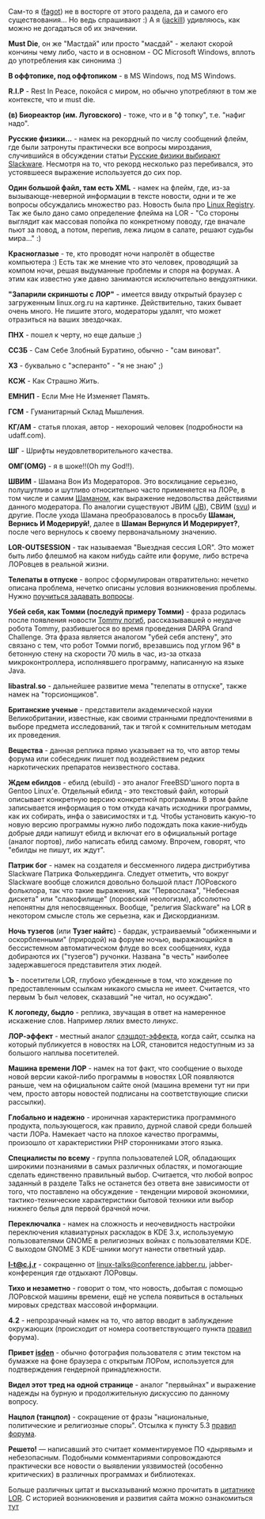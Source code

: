 Сам-то я ([fagot](http://linux.org.ru/whois.jsp?nick=fagot)) не в
восторге от этого раздела, да и самого его существования... Но
ведь спрашивают :) А я
([jackill](http://linux.org.ru/whois.jsp?nick=jackill)) удивляюсь, как
можно не догадаться об их значении.

**Must Die**, он же "Мастдай" или просто "масдай" - желают скорой
кончины чему либо, часто и в основном - ОС Microsoft Windows,
вплоть до употребления как синонима :)

**В оффтопике, под оффтопиком** - в MS Windows, под MS Windows.

**R.I.P** - Rest In Peace, покойся с миром, но обычно употребляют в том
же контексте, что и must die.

**(в) Биореактор (им. Луговского)** - тоже, что и в "ф топку", т.е.
"нафиг надо".

**Русские физики...** - намек на рекордный по числу сообщений флейм, где
были затронуты практически все вопросы мироздания, случившийся в
обсуждении статьи [Русские физики выбирают
Slackware](http://www.linux.org.ru/view-message.jsp?msgid=307710).
Несмотря на то, что рекорд несколько раз перебивался, это
устоявшееся выражение используется до сих пор.

**Один большой файл, там есть XML** - намек на флейм, где, из-за
вызывающе-неверной информации в тексте новости, одни и те же
вопросы обсуждались множество раз. Новость была про [Linux
Registry](http://www.linux.org.ru/view-message.jsp?msgid=570469). Так же
было дано само определение флейма на LOR - "Со стороны выглядит как
массовая попойка по конкретному поводу, где вначале пьют за повод,
а потом, перепив, лежа лицом в салате, решают судьбы мира..." :)

**Красноглазые** - те, кто проводят ночи напролёт в обществе компьютера
:) Есть так же мнение что это человек, проводящий за компом ночи, решая
выдуманные проблемы и споря на форумах. А этим как известно уже давно
занимаются исключительно вендузятники.

**"Запарили скриншоты с ЛОР"** - имеется ввиду открытый браузер с
загруженным linux.org.ru на картинке. Действительно, таких бывает
очень много. Не пишите этого, модераторы удалят, что может отразиться на
ваших звездочках.

**ПНХ** - пошел к черту, но еще дальше ;)

**ССЗБ** - Сам Себе Злобный Буратино, обычно - "сам виноват".

**ХЗ** - буквально с "эсперанто" - "я не знаю" ;)

**КСЖ** - Как Страшно Жить.

**ЕМНИП** - Если Мне Не Изменяет Память.

**ГСМ** - Гуманитарный Склад Мышления.

**КГ/АМ** - статья плохая, автор - нехороший человек (подробности на
udaff.com).

**ШГ** - Шрифты неудовлетворительного качества.

**ОМГ(OMG)** - я в шоке\!\!(Oh my God\!\!).

**ШВИМ** - Шамана Вон Из Модераторов. Это восклицание серьезно,
полушутливо и шутливо относительно часто применяется на ЛОРе, в
том числе и самим
[Шаманом](http://linux.org.ru/whois.jsp?nick=Shaman007), как
выражение недовольства действиями данного модератора. По аналогии
существуют JBИМ ([JB](http://linux.org.ru/whois.jsp?nick=JB)), СВИМ
([svu](http://linux.org.ru/whois.jsp?nick=svu)) и другие. После ухода
Шамана преобразовалось в просьбу **Шаман, Вернись И Модерируй\!**,
далее в **Шаман Вернулся И Модерирует?**, после чего вернулось к
своему первоначальному значению.

**LOR-OUTSESSION** - так называемая "Выездная сессия LOR". Это может
быть либо флешмоб на каком нибудь сайте или форуме, либо встреча
ЛОРовцев в реальной жизни.

**Телепаты в отпуске** - вопрос сформулирован отвратительно: нечетко
описана проблема, нечетко описаны условия возникновения проблемы.
Нужно [поучиться задавать
вопросы](http://www.ln.ua/~openxs/articles/smart-questions-ru.html).

**Убей себя, как Томми (последуй примеру Томми)** - фраза родилась после
появления новости [Tommy
погиб](http://www.linux.org.ru/jump-message.jsp?msgid=1109623),
рассказывавшей о неудаче робота Tommy, разбившегося во время
проведения DARPA Grand Challenge. Эта фраза является аналогом
"убей себя апстену", это связано с тем, что робот Томми погиб,
врезавшись под углом 96° в бетонную стену на скорости 70 миль в
час, из-за отказа микроконтроллера, исполнявшего программу, написанную
на языке Java.

**libastral.so** - дальнейшее развитие мема "телепаты в отпуске", также
намек на "торсионщиков".

**Британские ученые** - представители академической науки
Великобритании, известные, как своими странными
предпочтениями в выборе предмета исследований, так и тягой к
сомнительным методам их проведения.

**Вещества** - данная реплика прямо указывает на то, что автор темы
форума или собеседник пишет под воздействием редких наркотических
препаратов неизвестного состава.

**Ждем ебилдов** - ебилд (ebuild) - это аналог FreeBSD'шного порта в
Gentoo Linux'е. Отдельный ебилд - это текстовый файл, который описывает
конкретную версию конкретной программы. В этом файле записывается
информация о том откуда качать исходники программы, как их
собирать, инфа о зависимостях и т.д. Чтобы установить какую-то
новую версию программы нужно либо подождать пока какие-нибудь добрые
дяди напишут ебилд и включат его в официальный portage (аналог
портов), либо написать ебилд самому. Впрочем, говорят, что "ебилды
не пишут, их ждут".

**Патрик бог** - намек на создателя и бессменного лидера дистрибутива
Slackware Патрика Фолькердинга. Следует отметить, что вокруг Slackware
вообще сложился довольно большой пласт ЛОРовского фольклора, так что
такие выражения, как "Первослака", "Небесная дискета" или
"слакофилище" (лоровский неологизм), абсолютно непонятны для
непосвященных. Вообще, "религия Slackware" на LOR в некотором смысле
столь же серьезна, как и Дискордианизм.

**Ночь тузегов** (или **Тузег найтс**) - бардак, устраиваемый
"обиженными и оскорбленными" (природой) на форуме ночью,
выражающийся в бессистемном автоматическом флуде во всех
сообщениях, куда добираются их ("тузегов") ручонки. Названа "в
честь" наиболее задержавшегося представителя этих людей.

**Ъ** - посетители LOR, глубоко убежденные в том, что хождение по
предоставленным ссылкам никакого смысла не имеет. Считается, что
первым Ъ был человек, сказавший "не читал, но осуждаю".

**К логопеду, быдло** - реплика, звучащая в ответ на намеренное
искажение слов. Например *лялих* вместо *линукс*.

**ЛОР-эффект** - местный аналог
[слэшдот-эффекта](http://ru.wikipedia.org/wiki/Слэшдот-эффект),
когда сайт, ссылка на который публикуется в новостях на LOR, становится
недоступным из за большого наплыва посетителей.

**Машина времени ЛОР** - намек на тот факт, что сообщение о выходе новой
версии какой-либо программы в новостях LOR появляются раньше, чем на
официальном сайте оной (машина времени тут ни при чем, просто авторы
новостей подписаны на соответствующие списки рассылки).

**Глобально и надежно** - ироничная характеристика программного
продукта, пользующегося, как правило, дурной славой среди
большей части ЛОРа. Намекает часто на плохое качество программы,
произошло от характеристики PHP сторонниками этого языка.

**Специалисты по всему** - группа пользователей LOR, обладающих широкими
познаниями в самых различных областях, и помогающие сделать единственно
правильный выбор. Считается, что любой вопрос заданный в разделе Talks
не останется без ответа вне зависимости от того, что поставлено на
обсуждение - тенденции мировой экономики, тактико-технические
характеристики бытовой техники или выбор нижнего белья для первой
брачной ночи.

**Переключалка** - намек на сложность и неочевидность настройки
переключения клавиатурных раскладок в KDE 3.x, используемую
пользователями GNOME в религиозных войнах с пользователями KDE. С
выходом GNOME 3 KDE-шники могут нанести ответный удар.

**l-t@c.j.r** - сокращенно от linux-talks@conference.jabber.ru,
jabber-конференция где отдыхают ЛОРовцы.

**Тихо и незаметно** - говорит о том, что новость, добытая с помощью
ЛОРовской машины времени, ещё не успела появиться в остальных
мировых средствах массовой информации.

**4.2** - непрозрачный намек на то, что автор вводит в заблуждение
окружающих (происходит от номера соответствующего пункта
[правил](http://www.linux.org.ru/rules.jsp) форума).

**Привет [isden](http://linux.org.ru/whois.jsp?nick=isden)** - обычно
фотография пользователя с этим текстом на бумажке на фоне браузера с
открытым ЛОРом, используется для подтверждения гендерной
принадлежности.

**Видел этот тред на одной странице** - аналог "первыйнах" и выражение
надежды на бурную и продолжительную дискуссию по данному вопросу.

**Нацпол (танцпол)** - сокращение от фразы "национальные, политические и
религиозные споры". Отсылка к пункту 5.3 [правил
форума](http://www.linux.org.ru/rules.jsp).

**Решето\!** — написавший это считает комментируемое ПО «дырявым» и
небезопасным. Подобными комментариями сопровождаются практически
все новости о выявлении уязвимостей (особенно критических) в
различных программах и библиотеках.

Больше различных цитат и высказываний можно прочитать в [цитатнике
LOR](http://www.lorquotes.ru/). С историей возникновения и развития
сайта можно ознакомиться [тут](История_Linux.org.ru)

